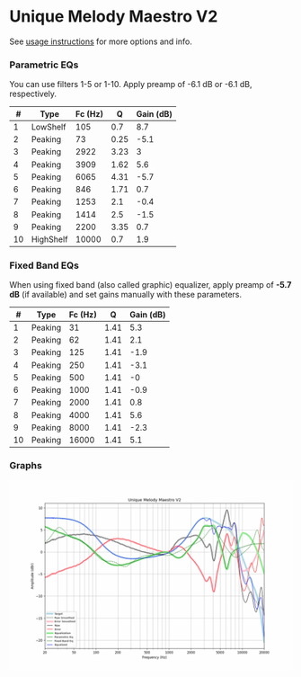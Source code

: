 # Unique Melody Maestro V2
See [usage instructions](https://github.com/jaakkopasanen/AutoEq#usage) for more options and info.

### Parametric EQs
You can use filters 1-5 or 1-10. Apply preamp of -6.1 dB or -6.1 dB, respectively.

|   # | Type      |   Fc (Hz) |    Q |   Gain (dB) |
|-----|-----------|-----------|------|-------------|
|   1 | LowShelf  |       105 | 0.7  |         8.7 |
|   2 | Peaking   |        73 | 0.25 |        -5.1 |
|   3 | Peaking   |      2922 | 3.23 |         3   |
|   4 | Peaking   |      3909 | 1.62 |         5.6 |
|   5 | Peaking   |      6065 | 4.31 |        -5.7 |
|   6 | Peaking   |       846 | 1.71 |         0.7 |
|   7 | Peaking   |      1253 | 2.1  |        -0.4 |
|   8 | Peaking   |      1414 | 2.5  |        -1.5 |
|   9 | Peaking   |      2200 | 3.35 |         0.7 |
|  10 | HighShelf |     10000 | 0.7  |         1.9 |

### Fixed Band EQs
When using fixed band (also called graphic) equalizer, apply preamp of **-5.7 dB** (if available) and set gains manually with these parameters.

|   # | Type    |   Fc (Hz) |    Q |   Gain (dB) |
|-----|---------|-----------|------|-------------|
|   1 | Peaking |        31 | 1.41 |         5.3 |
|   2 | Peaking |        62 | 1.41 |         2.1 |
|   3 | Peaking |       125 | 1.41 |        -1.9 |
|   4 | Peaking |       250 | 1.41 |        -3.1 |
|   5 | Peaking |       500 | 1.41 |        -0   |
|   6 | Peaking |      1000 | 1.41 |        -0.9 |
|   7 | Peaking |      2000 | 1.41 |         0.8 |
|   8 | Peaking |      4000 | 1.41 |         5.6 |
|   9 | Peaking |      8000 | 1.41 |        -2.3 |
|  10 | Peaking |     16000 | 1.41 |         5.1 |

### Graphs
![](./Unique%20Melody%20Maestro%20V2.png)
